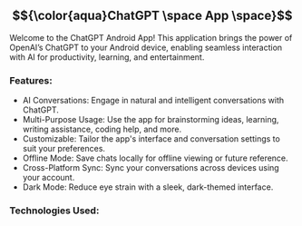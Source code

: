 ## $${\color{aqua}ChatGPT \space App \space}$$ 
Welcome to the ChatGPT Android App! This application brings the power of OpenAI’s ChatGPT to your Android device, enabling seamless interaction with AI for productivity, learning, and entertainment.

### Features:
* AI Conversations: Engage in natural and intelligent conversations with ChatGPT.
* Multi-Purpose Usage: Use the app for brainstorming ideas, learning, writing assistance, coding help, and more.
* Customizable: Tailor the app's interface and conversation settings to suit your preferences.
* Offline Mode: Save chats locally for offline viewing or future reference.
* Cross-Platform Sync: Sync your conversations across devices using your account.
* Dark Mode: Reduce eye strain with a sleek, dark-themed interface.

### Technologies Used:
